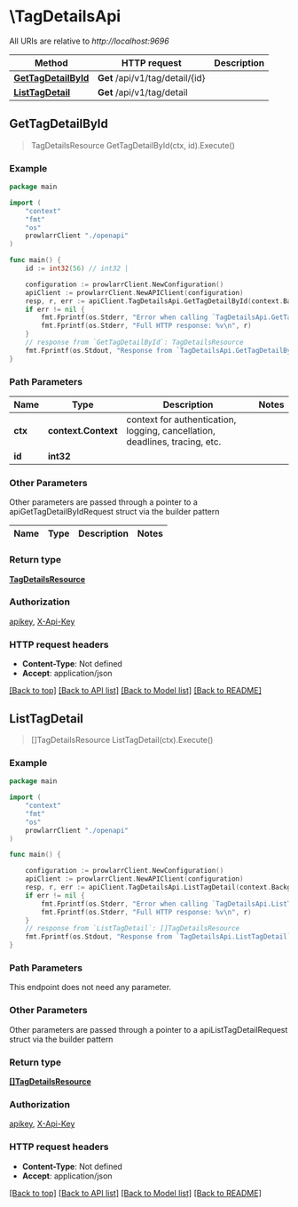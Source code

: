# \TagDetailsApi

All URIs are relative to *http://localhost:9696*

Method | HTTP request | Description
------------- | ------------- | -------------
[**GetTagDetailById**](TagDetailsApi.md#GetTagDetailById) | **Get** /api/v1/tag/detail/{id} | 
[**ListTagDetail**](TagDetailsApi.md#ListTagDetail) | **Get** /api/v1/tag/detail | 



## GetTagDetailById

> TagDetailsResource GetTagDetailById(ctx, id).Execute()



### Example

```go
package main

import (
    "context"
    "fmt"
    "os"
    prowlarrClient "./openapi"
)

func main() {
    id := int32(56) // int32 | 

    configuration := prowlarrClient.NewConfiguration()
    apiClient := prowlarrClient.NewAPIClient(configuration)
    resp, r, err := apiClient.TagDetailsApi.GetTagDetailById(context.Background(), id).Execute()
    if err != nil {
        fmt.Fprintf(os.Stderr, "Error when calling `TagDetailsApi.GetTagDetailById``: %v\n", err)
        fmt.Fprintf(os.Stderr, "Full HTTP response: %v\n", r)
    }
    // response from `GetTagDetailById`: TagDetailsResource
    fmt.Fprintf(os.Stdout, "Response from `TagDetailsApi.GetTagDetailById`: %v\n", resp)
}
```

### Path Parameters


Name | Type | Description  | Notes
------------- | ------------- | ------------- | -------------
**ctx** | **context.Context** | context for authentication, logging, cancellation, deadlines, tracing, etc.
**id** | **int32** |  | 

### Other Parameters

Other parameters are passed through a pointer to a apiGetTagDetailByIdRequest struct via the builder pattern


Name | Type | Description  | Notes
------------- | ------------- | ------------- | -------------


### Return type

[**TagDetailsResource**](TagDetailsResource.md)

### Authorization

[apikey](../README.md#apikey), [X-Api-Key](../README.md#X-Api-Key)

### HTTP request headers

- **Content-Type**: Not defined
- **Accept**: application/json

[[Back to top]](#) [[Back to API list]](../README.md#documentation-for-api-endpoints)
[[Back to Model list]](../README.md#documentation-for-models)
[[Back to README]](../README.md)


## ListTagDetail

> []TagDetailsResource ListTagDetail(ctx).Execute()



### Example

```go
package main

import (
    "context"
    "fmt"
    "os"
    prowlarrClient "./openapi"
)

func main() {

    configuration := prowlarrClient.NewConfiguration()
    apiClient := prowlarrClient.NewAPIClient(configuration)
    resp, r, err := apiClient.TagDetailsApi.ListTagDetail(context.Background()).Execute()
    if err != nil {
        fmt.Fprintf(os.Stderr, "Error when calling `TagDetailsApi.ListTagDetail``: %v\n", err)
        fmt.Fprintf(os.Stderr, "Full HTTP response: %v\n", r)
    }
    // response from `ListTagDetail`: []TagDetailsResource
    fmt.Fprintf(os.Stdout, "Response from `TagDetailsApi.ListTagDetail`: %v\n", resp)
}
```

### Path Parameters

This endpoint does not need any parameter.

### Other Parameters

Other parameters are passed through a pointer to a apiListTagDetailRequest struct via the builder pattern


### Return type

[**[]TagDetailsResource**](TagDetailsResource.md)

### Authorization

[apikey](../README.md#apikey), [X-Api-Key](../README.md#X-Api-Key)

### HTTP request headers

- **Content-Type**: Not defined
- **Accept**: application/json

[[Back to top]](#) [[Back to API list]](../README.md#documentation-for-api-endpoints)
[[Back to Model list]](../README.md#documentation-for-models)
[[Back to README]](../README.md)

